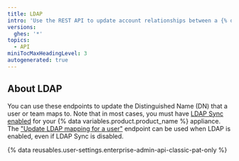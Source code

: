 ```yaml
---
title: LDAP
intro: 'Use the REST API to update account relationships between a {% data variables.product.product_name %} user or team and its linked LDAP entry or queue a new synchronization.'
versions:
  ghes: '*'
topics:
  - API
miniTocMaxHeadingLevel: 3
autogenerated: true
---
```


## About LDAP

You can use these endpoints to update the Distinguished Name (DN) that a user or team maps to. Note that in most cases, you must have [LDAP Sync enabled](/enterprise/admin/authentication/using-ldap) for your {% data variables.product.product_name %} appliance. The ["Update LDAP mapping for a user"](#update-ldap-mapping-for-a-user) endpoint can be used when LDAP is enabled, even if LDAP Sync is disabled.

{% data reusables.user-settings.enterprise-admin-api-classic-pat-only %}


<!-- Content after this section is automatically generated -->
